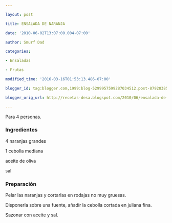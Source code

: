 ```yaml
---

layout: post

title: ENSALADA DE NARANJA

date: '2010-06-02T13:07:00.004-07:00'

author: Smurf Dad

categories:

- Ensaladas

- Frutas

modified_time: '2016-03-16T01:53:13.486-07:00'

blogger_id: tag:blogger.com,1999:blog-5299957599287034512.post-8792838571851187592

blogger_orig_url: http://recetas-desa.blogspot.com/2010/06/ensalada-de-naranja.html

---
```


Para 4 personas.

<h3>Ingredientes</h3>

4 naranjas grandes

1 cebolla mediana

aceite de oliva

sal

<h3>Preparación</h3>

Pelar las naranjas  y cortarlas en rodajas no muy gruesas.

Disponerla sobre una fuente, añadir la cebolla cortada en juliana fina.

Sazonar con aceite y sal.